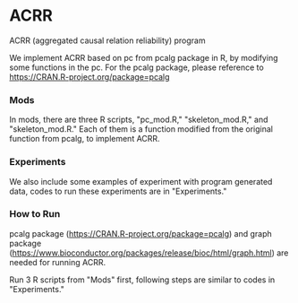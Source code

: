 # ACRR
ACRR (aggregated causal relation reliability) program

We implement ACRR based on pc from pcalg package in R, by modifying some functions in the pc. For the pcalg package, please reference to https://CRAN.R-project.org/package=pcalg

### Mods

In mods, there are three R scripts, "pc_mod.R," "skeleton_mod.R," and "skeleton_mod.R." Each of them is a function modified from the original function from pcalg, to implement ACRR.

### Experiments

We also include some examples of experiment with program generated data, codes to run these experiments are in "Experiments."

### How to Run

pcalg package (https://CRAN.R-project.org/package=pcalg) and graph package (https://www.bioconductor.org/packages/release/bioc/html/graph.html) are needed for running ACRR.

Run 3 R scripts from "Mods" first, following steps are similar to codes in "Experiments."
